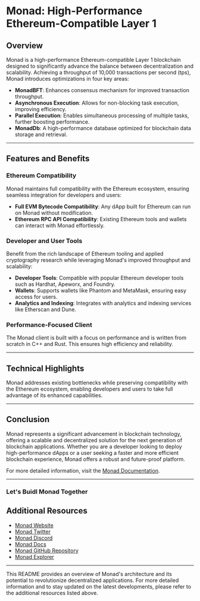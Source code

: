# Monad: High-Performance Ethereum-Compatible Layer 1

## Overview

Monad is a high-performance Ethereum-compatible Layer 1 blockchain designed to significantly advance the balance between decentralization and scalability. Achieving a throughput of 10,000 transactions per second (tps), Monad introduces optimizations in four key areas:

- **MonadBFT**: Enhances consensus mechanism for improved transaction throughput.
- **Asynchronous Execution**: Allows for non-blocking task execution, improving efficiency.
- **Parallel Execution**: Enables simultaneous processing of multiple tasks, further boosting performance.
- **MonadDb**: A high-performance database optimized for blockchain data storage and retrieval.

---

## Features and Benefits

### Ethereum Compatibility

Monad maintains full compatibility with the Ethereum ecosystem, ensuring seamless integration for developers and users:

- **Full EVM Bytecode Compatibility**: Any dApp built for Ethereum can run on Monad without modification.
- **Ethereum RPC API Compatibility**: Existing Ethereum tools and wallets can interact with Monad effortlessly.

### Developer and User Tools

Benefit from the rich landscape of Ethereum tooling and applied cryptography research while leveraging Monad's improved throughput and scalability:

- **Developer Tools**: Compatible with popular Ethereum developer tools such as Hardhat, Apeworx, and Foundry.
- **Wallets**: Supports wallets like Phantom and MetaMask, ensuring easy access for users.
- **Analytics and Indexing**: Integrates with analytics and indexing services like Etherscan and Dune.

### Performance-Focused Client

The Monad client is built with a focus on performance and is written from scratch in C++ and Rust. This ensures high efficiency and reliability.

---

## Technical Highlights

Monad addresses existing bottlenecks while preserving compatibility with the Ethereum ecosystem, enabling developers and users to take full advantage of its enhanced capabilities.

---

## Conclusion

Monad represents a significant advancement in blockchain technology, offering a scalable and decentralized solution for the next generation of blockchain applications. Whether you are a developer looking to deploy high-performance dApps or a user seeking a faster and more efficient blockchain experience, Monad offers a robust and future-proof platform.

For more detailed information, visit the [Monad Documentation](https://docs.monad.xyz/).

---
### Let's Buidl Monad Together


## Additional Resources

- [Monad Website](https://www.monad.xyz/)
- [Monad Twitter](https://x.com/monad_xyz)
- [Monad Discord](https://discord.gg/monad)
- [Monad Docs](https://docs.monad.xyz)
- [Monad GitHub Repository](https://github.com/Monad)
- [Monad Explorer]()

---

This README provides an overview of Monad's architecture and its potential to revolutionize decentralized applications. For more detailed information and to stay updated on the latest developments, please refer to the additional resources listed above.